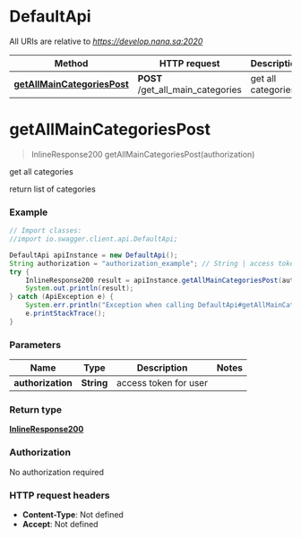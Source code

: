 # DefaultApi

All URIs are relative to *https://develop.nana.sa:2020*

Method | HTTP request | Description
------------- | ------------- | -------------
[**getAllMainCategoriesPost**](DefaultApi.md#getAllMainCategoriesPost) | **POST** /get_all_main_categories | get all categories


<a name="getAllMainCategoriesPost"></a>
# **getAllMainCategoriesPost**
> InlineResponse200 getAllMainCategoriesPost(authorization)

get all categories

return list of categories

### Example
```java
// Import classes:
//import io.swagger.client.api.DefaultApi;

DefaultApi apiInstance = new DefaultApi();
String authorization = "authorization_example"; // String | access token for user
try {
    InlineResponse200 result = apiInstance.getAllMainCategoriesPost(authorization);
    System.out.println(result);
} catch (ApiException e) {
    System.err.println("Exception when calling DefaultApi#getAllMainCategoriesPost");
    e.printStackTrace();
}
```

### Parameters

Name | Type | Description  | Notes
------------- | ------------- | ------------- | -------------
 **authorization** | **String**| access token for user |

### Return type

[**InlineResponse200**](InlineResponse200.md)

### Authorization

No authorization required

### HTTP request headers

 - **Content-Type**: Not defined
 - **Accept**: Not defined

